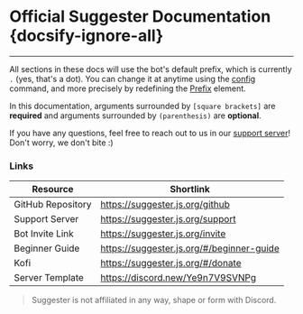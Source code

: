 # Official Suggester Documentation {docsify-ignore-all}
---

All sections in these docs will use the bot's default prefix, which is currently `.` (yes, that's a dot). You can change it at anytime using the [config](/config/configuration.md) command, and more precisely by redefining the [Prefix](/config/prefix.md) element.

In this documentation, arguments surrounded by `[square brackets]` are __required__ and arguments surrounded by `(parenthesis)` are __optional__.

If you have any questions, feel free to reach out to us in our [support server](https://suggester.js.org/support)! Don't worry, we don't bite :)

### Links
| Resource                           | Shortlink                                    |
|------------------------------------|----------------------------------------------|
| GitHub Repository                  | https://suggester.js.org/github              |
| Support Server                     | https://suggester.js.org/support             |
| Bot Invite Link                    | https://suggester.js.org/invite              |
| Beginner Guide                     | https://suggester.js.org/#/beginner-guide    |
| Kofi                               | https://suggester.js.org/#/donate            |
| Server Template                    | https://discord.new/Ye9n7V9SVNPg             |

> Suggester is not affiliated in any way, shape or form with Discord.
